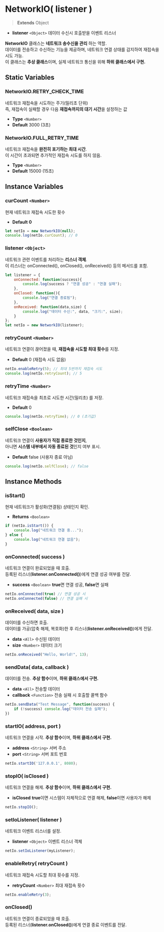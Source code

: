 # NetworkIO( listener )

> **Extends** Object

* **listener** `<Object>` 데이터 수신시 호출받을 이벤트 리스너

**NetworkIO**  클래스는  **네트워크 송수신을 관리** 하는 역할. <br/>
데이터를 전송하고 수신하는 기능을 제공하며, 네트워크 연결 상태를 감지하여 재접속을 시도 가능. <br/>
이 클래스는 **추상 클래스**이며, 실제 네트워크 통신을 위해 **하위 클래스에서 구현.**


## Static Variables

### NetworkIO.RETRY_CHECK_TIME

네트워크 재접속을 시도하는 주기(밀리초 단위)<br/>
즉, 재접속이 실패할 경우 다음 **재접속까지의 대기 시간**을 설정하는 값

* **Type** `<Number>`
* **Default** 3000 (3초)

### NetworkIO.FULL_RETRY_TIME

네트워크 재접속을 **완전히 포기하는 최대 시간**.<br/>
이 시간이 초과되면 추가적인 재접속 시도를 하지 않음.

* **Type** `<Number>`
* **Default** 15000 (15초)

## Instance Variables

### curCount `<Number>`

현재 네트워크 재접속 시도한 횟수

* **Default** **0**

```js
let netIo = new NetworkIO(null);
console.log(netIo.curCount); // 0
```


### listener `<Object>`

네트워크 관련 이벤트를 처리하는 **리스너 객체**.<br/>
이 리스너는 onConnected(), onClosed(), onReceived() 등의 메서드를 포함.

```js
let listener = {
	onConnected: function(success){
		console.log(success ? "연결 성공" : "연결 실패");
	},
	onClosed: function(){
		console.log("연결 종료됨");
	},
	onReceived: function(data,size) {
		console.log("데이터 수신:", data, "크기:", size);
	}
};
let netIo = new NetworkIO(listener);

```

### retryCount `<Number>`

네트워크 연결이 끊어졌을 때, **재접속을 시도할 최대 횟수**를 지정.

* **Default** 0 (재접속 시도 없음)

```js
netIo.enableRetry(5); // 최대 5번까지 재접속 시도
console.log(netIo.retryCount); // 5
```

### retryTime `<Number>`

네트워크 재접속을 최초로 시도한 시간(밀리초) 를 저장.

* **Default** 0

```js
console.log(netIo.retryTime); // 0 (초기값)
```

### selfClose `<Boolean>`

네트워크 연결이 **사용자가 직접 종료한 것인지**,<br/>
아니면 **시스템 내부에서 자동 종료된 것**인지 여부 표시.

* **Default** false (사용자 종료 아님)

```js
console.log(netIo.selfClose); // false
```

## Instance Methods

### isStart()

현재 네트워크가 활성화(연결됨) 상태인지 확인.

* **Returns** `<Boolean>`

```js
if (netIo.isStart()) {
	console.log("네트워크 연결 중...");
} else {
	console.log("네트워크 연결 없음");
}
```


### onConnected( success )

네트워크 연결이 완료되었을 때 호출.<br/>
등록된 리스너(**listener.onConnected()**)에게 연결 성공 여부를 전달.

* **success** `<Boolean>` **true**면 연결 성공, **false**면 실패

```js
netIo.onConnected(true) // 연결 성공 시
netIo.onConnected(false) // 연결 실패 시
```

### onReceived( data, size )

데이터를 수신하면 호출.<br/>
데이터를 가공(압축 해제, 복호화)한 후 리스너(**listener.onReceived()**)에게 전달.

* **data** `<All>` 수신된 데이터
* **size** `<Number>` 데이터 크기

```js
netIo.onReceived("Hello, World!", 13);
```


### sendData( data, callback )

데이터를 전송.
**추상 함수**이며, **하위 클래스에서 구현.**

* **data** `<All>` 전송할 데이터
* **callback** `<Function>` 전송 실패 시  호출할 콜백 함수

```js
netIo.sendData("Test Message", function(success) {
	if (!success) console.log("데이터 전송 실패");
})
```


### startIO( address, port )

네트워크 연결을 시작.
**추상 함수**이며, **하위 클래스에서 구현.**

* **address** `<String>` 서버 주소
* **port** `<String>` 서버 포트 번호

```js
netIo.startIO('127.0.0.1', 8080);
```

### stopIO( isClosed )

네트워크 연결을 해제.
**추상 함수**이며, **하위 클래스에서 구현.**

* **isClosed** <String> **true**이면 시스템이 자체적으로 연결 해제, **false**이면 사용자가 해제

```js
netIo.stopIO();
```

### setIoListener( listener )

네트워크 이벤트 리스너를 설정.

* **listener** `<Object>` 이벤트 리스너 객체

```js
netIo.setIoListener(myListener);
```

### enableRetry( retryCount )

네트워크 재접속 시도할 최대 횟수를 지정.

* **retryCount** `<Number>` 최대 재접속 횟수

```js
netIo.enableRetry(3);
```

### onClosed()

네트워크 연결이 종료되었을 때 호출.<br/>
등록된 리스너(**listener.onClosed()**)에게 연결 종료 이벤트를 전달.
